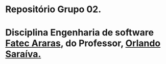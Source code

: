 # Repositório Grupo 02.
# Disciplina Engenharia de software <a href="https://fatecararas.cps.sp.gov.br">Fatec Araras</a>, do Professor, <a href="https://github.com/orlandosaraivajr">Orlando Saraíva.</a> 
